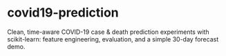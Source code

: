 # covid19-prediction
Clean, time-aware COVID-19 case &amp; death prediction experiments with scikit-learn: feature engineering, evaluation, and a simple 30-day forecast demo.
